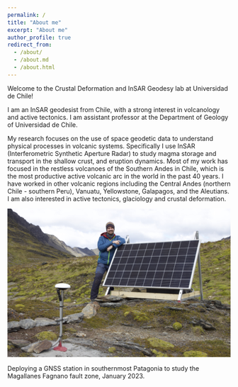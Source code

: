 ```yaml
---
permalink: /
title: "About me"
excerpt: "About me"
author_profile: true
redirect_from: 
  - /about/
  - /about.md
  - /about.html
---
```


Welcome to the Crustal Deformation and InSAR Geodesy lab at Universidad de Chile!

I am an InSAR geodesist from Chile, with a strong interest in volcanology and active tectonics. I am assistant professor at the Department of Geology of Universidad de Chile. 

My research focuses on the use of space geodetic data to understand physical processes in volcanic systems. Specifically I use InSAR (Interferometric Synthetic Aperture Radar) to study magma storage and transport in the shallow crust, and eruption dynamics. Most of my work has focused in the restless volcanoes of the Southern Andes in Chile, which is the most productive active volcanic arc in the world in the past 40 years. I have worked in other volcanic regions including the Central Andes (northern Chile - southern Peru), Vanuatu, Yellowstone, Galapagos, and the Aleutians. I am also interested in active tectonics, glaciology and crustal deformation. 


<img style="float: center;" src="/images/IMG_8404.jpg">

Deploying a GNSS station in southernmost Patagonia to study the Magallanes Fagnano fault zone, January 2023.
 

